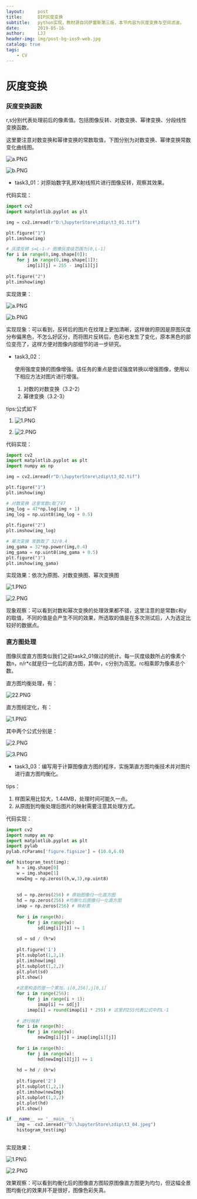```yaml
---
layout:     post
title:      DIP灰度变换
subtitle:   python实现，教材源自冈萨雷斯第三版，本节内容为灰度变换与空间滤波。
date:       2019-05-16
author:     LJJ
header-img: img/post-bg-ios9-web.jpg
catalog: true
tags:
    - CV
---
```


# 灰度变换

### 灰度变换函数

r,s分别代表处理前后的像素值。包括图像反转、对数变换、幂律变换、分段线性变换函数。

这里要注意对数变换和幂律变换的常数取值，下图分别为对数变换、幂律变换常数变化曲线图。

![a.PNG](https://i.loli.net/2020/03/16/zRmDPZ7XiC1jdVJ.png)

![b.PNG](https://i.loli.net/2020/03/16/xLaCpiTfFABPXmr.png)



- task3_01：对原始数字乳房X射线照片进行图像反转，观察其效果。

代码实现：

```python
import cv2
import matplotlib.pyplot as plt

img = cv2.imread(r"D:\JupyterStore\zdip\t3_01.tif")

plt.figure("1")
plt.imshow(img)

# 灰度反转 s=L-1-r 图像灰度级范围为[0,L-1]
for i in range(0,img.shape[0]):
    for j in range(0,img.shape[1]):
        img[i][j] = 255 - img[i][j]
        
plt.figure("2")
plt.imshow(img)
```

实现效果：

![a.PNG](https://i.loli.net/2020/03/16/Vh8cP2mJboNFruC.png)

![b.PNG](https://i.loli.net/2020/03/16/AnOQSjrCqZ7lHEy.png)

实现现象：可以看到，反转后的图片在纹理上更加清晰，这样做的原因是原图灰度分布偏黑色，不怎么好区分，而将图片反转后，色彩也发生了变化，原本黑色的部位变亮了，这样方便对图像内部细节的进一步研究。



- task3_02：

  使用强度变换的图像增强。该任务的重点是尝试强度转换以增强图像，使用以下相应方法对图片进行增强。
  
  1. 对数的对数变换（3.2-2）
  2. 幂律变换（3.2-3）

tips:公式如下

1. ![1.PNG](https://i.loli.net/2020/03/16/yagrxOnS7B8GVd3.png)

2. ![2.PNG](https://i.loli.net/2020/03/16/eX43VPuBfsHm6MZ.png)

代码实现：

```python
import cv2
import matplotlib.pyplot as plt
import numpy as np

img = cv2.imread(r"D:\JupyterStore\zdip\t3_02.tif")

plt.figure("1")
plt.imshow(img)

# 对数变换 这里常数c取了47
img_log = 47*np.log(img + 1)
img_log = np.uint8(img_log + 0.5)
        
plt.figure("2")
plt.imshow(img_log)

# 幂次变换 常数取了 32/0.4
img_gama = 32*np.power(img,0.4)
img_gama = np.uint8(img_gama + 0.5)
plt.figure("3")
plt.imshow(img_gama)
```

实现效果：依次为原图、对数变换图、幂次变换图

![1.PNG](https://i.loli.net/2020/03/16/vOYRemNDrJPS94F.png)

![2.PNG](https://i.loli.net/2020/03/16/Xcue6a1OdEJH79m.png)

现象观察：可以看到对数和幂次变换的处理效果都不错，这里注意的是常数c和y的取值，不同的值是会产生不同的效果，所选取的值是在多次测试后，人为选定比较好的数据点。



### 直方图处理

图像灰度直方图类似我们之前task2_01做过的统计。每一灰度级数所占的像素个数n，n/r*c就是归一化后的直方图，其中r，c分别为高宽。rc相乘即为像素总个数。

直方图均衡处理，有：

![22.PNG](https://i.loli.net/2020/03/16/DNUq468aFiQ1Chv.png)

直方图规定化，有：

![1.PNG](https://i.loli.net/2020/03/17/K3wEiLbXM8snUma.png)

其中两个公式分别是：

![2.PNG](https://i.loli.net/2020/03/17/kaowTQi95AdJ4tF.png)

![3.PNG](https://i.loli.net/2020/03/17/bYgsU3P8Cqzphoa.png)



- task3_03：编写用于计算图像直方图的程序，实施第直方图均衡技术并对图片进行直方图均衡化。

tips：

1. 样图采用比较大，1.44MB，处理时间可能久一点。
2. 从原图到均衡处理后图片的映射需要注意其处理方式。


代码实现：

```python
import cv2
import numpy as np
import matplotlib.pyplot as plt
import pylab
pylab.rcParams['figure.figsize'] = (10.0,6.0)

def histogram_test(img):
    h = img.shape[0]
    w = img.shape[1]
    newImg = np.zeros((h,w,3),np.uint8)
    
    
    sd = np.zeros(256) # 原始图像归一化直方图
    hd = np.zeros(256) #均衡化后图像归一化直方图
    imap = np.zeros(256) # 映射表
    
    for i in range(h):
        for j in range(w):
            sd[img[i][j]] += 1
            
    sd = sd / (h*w)
    
    plt.figure('1')
    plt.subplot(1,2,1)
    plt.imshow(img)
    plt.subplot(1,2,2)
    plt.plot(sd)
    plt.show()
    
    #这里构造的是一个累加，i[0,256],j[0,i]
    for i in range(256):
        for j in range(i + 1):
            imap[i] += sd[j]
        imap[i] = round(imap[i] * 255) # 这里的255代表公式中的L-1
        
    # 进行映射    
    for i in range(h):
        for j in range(w):
            newImg[i][j] = imap[img[i][j]]
            
    for i in range(h):
        for j in range(w):
            hd[newImg[i][j]] += 1
            
    hd = hd / (h*w)
    
    plt.figure('2')
    plt.subplot(1,2,1)
    plt.imshow(newImg)
    plt.subplot(1,2,2)
    plt.plot(hd)
    plt.show()

if __name__ == '__main__':
    img =  cv2.imread(r"D:\JupyterStore\zdip\t3_04.jpeg")
    histogram_test(img)
    
```

实现效果：

![1.PNG](https://i.loli.net/2020/03/17/snSqaJLQGmb8BwA.png)

![2.PNG](https://i.loli.net/2020/03/17/kXnKUFzOB3x57YG.png)

效果观察：可以看到均衡化后的图像直方图较原图像直方图更为均匀，但这幅全景图均衡化的效果并不是很好，图像色彩失真。
